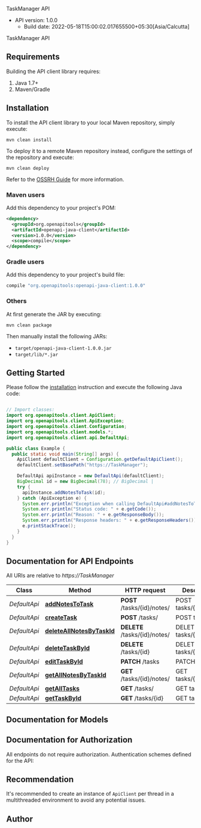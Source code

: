 

TaskManager API
- API version: 1.0.0
  - Build date: 2022-05-18T15:00:02.017655500+05:30[Asia/Calcutta]

TaskManager API



## Requirements

Building the API client library requires:
1. Java 1.7+
2. Maven/Gradle

## Installation

To install the API client library to your local Maven repository, simply execute:

```shell
mvn clean install
```

To deploy it to a remote Maven repository instead, configure the settings of the repository and execute:

```shell
mvn clean deploy
```

Refer to the [OSSRH Guide](http://central.sonatype.org/pages/ossrh-guide.html) for more information.

### Maven users

Add this dependency to your project's POM:

```xml
<dependency>
  <groupId>org.openapitools</groupId>
  <artifactId>openapi-java-client</artifactId>
  <version>1.0.0</version>
  <scope>compile</scope>
</dependency>
```

### Gradle users

Add this dependency to your project's build file:

```groovy
compile "org.openapitools:openapi-java-client:1.0.0"
```

### Others

At first generate the JAR by executing:

```shell
mvn clean package
```

Then manually install the following JARs:

* `target/openapi-java-client-1.0.0.jar`
* `target/lib/*.jar`

## Getting Started

Please follow the [installation](#installation) instruction and execute the following Java code:

```java

// Import classes:
import org.openapitools.client.ApiClient;
import org.openapitools.client.ApiException;
import org.openapitools.client.Configuration;
import org.openapitools.client.models.*;
import org.openapitools.client.api.DefaultApi;

public class Example {
  public static void main(String[] args) {
    ApiClient defaultClient = Configuration.getDefaultApiClient();
    defaultClient.setBasePath("https://TaskManager");

    DefaultApi apiInstance = new DefaultApi(defaultClient);
    BigDecimal id = new BigDecimal(78); // BigDecimal | 
    try {
      apiInstance.addNotesToTask(id);
    } catch (ApiException e) {
      System.err.println("Exception when calling DefaultApi#addNotesToTask");
      System.err.println("Status code: " + e.getCode());
      System.err.println("Reason: " + e.getResponseBody());
      System.err.println("Response headers: " + e.getResponseHeaders());
      e.printStackTrace();
    }
  }
}

```

## Documentation for API Endpoints

All URIs are relative to *https://TaskManager*

Class | Method | HTTP request | Description
------------ | ------------- | ------------- | -------------
*DefaultApi* | [**addNotesToTask**](docs/DefaultApi.md#addNotesToTask) | **POST** /tasks/{id}/notes/ | POST tasks/{id}/notes/
*DefaultApi* | [**createTask**](docs/DefaultApi.md#createTask) | **POST** /tasks/ | POST tasks/
*DefaultApi* | [**deleteAllNotesByTaskId**](docs/DefaultApi.md#deleteAllNotesByTaskId) | **DELETE** /tasks/{id}/notes/ | DELETE tasks/{id}/notes/
*DefaultApi* | [**deleteTaskById**](docs/DefaultApi.md#deleteTaskById) | **DELETE** /tasks/{id} | DELETE tasks/{id}
*DefaultApi* | [**editTaskById**](docs/DefaultApi.md#editTaskById) | **PATCH** /tasks | PATCH tasks
*DefaultApi* | [**getAllNotesByTaskId**](docs/DefaultApi.md#getAllNotesByTaskId) | **GET** /tasks/{id}/notes/ | GET tasks/{id}/notes/
*DefaultApi* | [**getAllTasks**](docs/DefaultApi.md#getAllTasks) | **GET** /tasks/ | GET tasks/
*DefaultApi* | [**getTaskById**](docs/DefaultApi.md#getTaskById) | **GET** /tasks/{id} | GET tasks/{id}


## Documentation for Models



## Documentation for Authorization

All endpoints do not require authorization.
Authentication schemes defined for the API:

## Recommendation

It's recommended to create an instance of `ApiClient` per thread in a multithreaded environment to avoid any potential issues.

## Author



